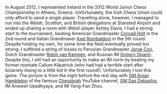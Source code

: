 In August 2012, I represented Ireland in the 2012 World Junior Chess Championship in Athens, Greece. Unfortunately, the Irish Chess Union could only afford to send a single player. Travelling alone, 
however, I managed to run into the Welsh, Scottish, and British delegations at Stansted Airport and ended up sharing a room with Welsh player Ashley Davis. I had a strong start to the tournament, beating
American Grandmaster [Conrad Holt](https://en.wikipedia.org/wiki/Conrad_Holt) in the 2nd round and Italian Grandmaser [Axel Rombaldoni](https://it.wikipedia.org/wiki/Axel_Rombaldoni) in the 5th round.
Despite holding my own, for some time the field eventually proved too strong. 
I suffered a string of losses to Peruvian Grandmaster [Jorge Cori](https://en.wikipedia.org/wiki/Jorge_Cori), 
Dutch Grandmaster [Robin van Kampen](https://en.wikipedia.org/wiki/Robin_van_Kampen), and Russian IM [Grigory Oparin](https://en.wikipedia.org/wiki/Grigoriy_Oparin). Despite this, I still had an
opportunity to make an IM norm by beating my former roomate Callum Kilpatrick (who had had a terrible start after bizarrely losing to a little kid in the first round!). Unfortunately I lost this game.
The picture is from the night before the rest day with [GM Aman Hambleton](https://en.wikipedia.org/wiki/Aman_Hambleton) of the famous [Chessbrah](https://www.youtube.com/chessbrah) YouTube channel, 
[GM Das Debashis](https://en.wikipedia.org/wiki/Debashis_Das), IM Anwesh Upadhyaya, and IM Yang-Fan Zhou.
